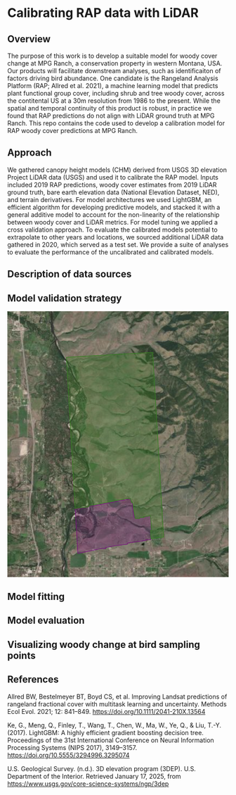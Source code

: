 # Calibrating RAP data with LiDAR

## Overview
The purpose of this work is to develop a suitable model for woody cover change at MPG Ranch, a conservation property in western Montana, USA. Our products will facilitate downstream analyses, such as identificaiton of factors driving bird abundance. One candidate is the Rangeland Analysis Platform (RAP; Allred et al. 2021), a machine learning model that predicts plant functional group cover, including shrub and tree woody cover, across the contitental US at a 30m resolution from 1986 to the present. While the spatial and temporal continuity of this product is robust, in practice we found that RAP predictions do not align with LiDAR ground truth at MPG Ranch. This repo contains the code used to develop a calibration model for RAP woody cover predictions at MPG Ranch.

## Approach
We gathered canopy height models (CHM) derived from USGS 3D elevation Project LiDAR data (USGS) and used it to calibrate the RAP model. Inputs included 2019 RAP predictions, woody cover estimates from 2019 LiDAR ground truth, bare earth elevation data (National Elevation Dataset, NED), and terrain derivatives. For model architectures we used LightGBM, an efficient algorithm for developing predictive models, and stacked it with a general additive model to account for the non-linearity of the relationship between woody cover and LiDAR metrics. For model tuning we applied a cross validation approach. To evaluate the calibrated models potential to extrapolate to other years and locations, we sourced additional LiDAR data gathered in 2020, which served as a test set. We provide a suite of analyses to evaluate the performance of the uncalibrated and calibrated models.

## Description of data sources


## Model validation strategy
![test_train_area_designations](https://github.com/mosscoder/calibrate_rap/blob/main/results/figures/test_train_area_designations.png?raw=true "These areas denote the bounds of areas used for training (green) and testing (magenta) RAP calibration models.")

## Model fitting

## Model evaluation

## Visualizing woody change at bird sampling points

## References
Allred BW, Bestelmeyer BT, Boyd CS, et al. Improving Landsat predictions of rangeland fractional cover with multitask learning and uncertainty. Methods Ecol Evol. 2021; 12: 841–849. https://doi.org/10.1111/2041-210X.13564

Ke, G., Meng, Q., Finley, T., Wang, T., Chen, W., Ma, W., Ye, Q., & Liu, T.-Y. (2017). LightGBM: A highly efficient gradient boosting decision tree. Proceedings of the 31st International Conference on Neural Information Processing Systems (NIPS 2017), 3149–3157. https://doi.org/10.5555/3294996.3295074

U.S. Geological Survey. (n.d.). 3D elevation program (3DEP). U.S. Department of the Interior. Retrieved January 17, 2025, from https://www.usgs.gov/core-science-systems/ngp/3dep
